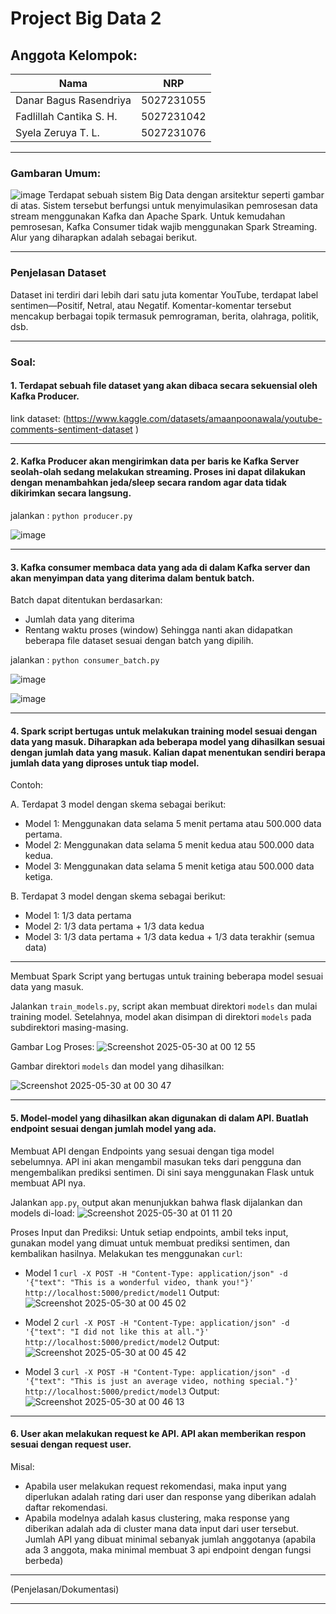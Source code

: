 # Project Big Data 2

## Anggota Kelompok:
|             Nama              |     NRP    |
|-------------------------------|------------|
| Danar Bagus Rasendriya        | 5027231055 |
| Fadlillah Cantika S. H.          | 5027231042 |
| Syela Zeruya T. L.      | 5027231076 |
***
### Gambaran Umum:
![image](https://github.com/user-attachments/assets/c91da21a-2764-4d03-a3bc-6fb705749b0c)
Terdapat sebuah sistem Big Data dengan arsitektur seperti gambar di atas. Sistem tersebut berfungsi untuk menyimulasikan pemrosesan data stream menggunakan Kafka dan Apache Spark. Untuk kemudahan pemrosesan, Kafka Consumer tidak wajib menggunakan Spark Streaming. Alur yang diharapkan adalah sebagai berikut.
***
### Penjelasan Dataset
Dataset ini terdiri dari lebih dari satu juta komentar YouTube, terdapat label sentimen—Positif, Netral, atau Negatif. Komentar-komentar tersebut mencakup berbagai topik termasuk pemrograman, berita, olahraga, politik, dsb.
***
### Soal:
#### 1. Terdapat sebuah file dataset yang akan dibaca secara sekuensial oleh Kafka Producer.
link dataset: (https://www.kaggle.com/datasets/amaanpoonawala/youtube-comments-sentiment-dataset
)
***
#### 2. Kafka Producer akan mengirimkan data per baris ke Kafka Server seolah-olah sedang melakukan streaming. Proses ini dapat dilakukan dengan menambahkan jeda/sleep secara random agar data tidak dikirimkan secara langsung.

jalankan : ```python producer.py```

![image](https://github.com/user-attachments/assets/12cc4629-133e-4a00-b1f0-0c7b5ed4afa8)

***
#### 3. Kafka consumer membaca data yang ada di dalam Kafka server dan akan menyimpan data yang diterima dalam bentuk batch.
Batch dapat ditentukan berdasarkan:

- Jumlah data yang diterima
- Rentang waktu proses (window) Sehingga nanti akan didapatkan beberapa file dataset sesuai dengan batch yang dipilih.

jalankan : ```python consumer_batch.py```

![image](https://github.com/user-attachments/assets/7b3dc987-737a-48b2-adcb-88a79f2517c4)

![image](https://github.com/user-attachments/assets/a110b8bd-4ada-49ca-bd8f-7a831690c152)

***
#### 4. Spark script bertugas untuk melakukan training model sesuai dengan data yang masuk. Diharapkan ada beberapa model yang dihasilkan sesuai dengan jumlah data yang masuk. Kalian dapat menentukan sendiri berapa jumlah data yang diproses untuk tiap model.
Contoh:

A. Terdapat 3 model dengan skema sebagai berikut:
- Model 1: Menggunakan data selama 5 menit pertama atau 500.000 data pertama.
- Model 2: Menggunakan data selama 5 menit kedua atau 500.000 data kedua.
- Model 3: Menggunakan data selama 5 menit ketiga atau 500.000 data ketiga.

B. Terdapat 3 model dengan skema sebagai berikut:
- Model 1: 1/3 data pertama
- Model 2: 1/3 data pertama + 1/3 data kedua
- Model 3: 1/3 data pertama + 1/3 data kedua + 1/3 data terakhir (semua data)
***
Membuat Spark Script yang bertugas untuk training beberapa model sesuai data yang masuk.

Jalankan `train_models.py`, script akan membuat direktori `models` dan mulai training model. Setelahnya, model akan disimpan di direktori `models` pada subdirektori masing-masing.

Gambar Log Proses:
![Screenshot 2025-05-30 at 00 12 55](https://github.com/user-attachments/assets/bc99aa00-2667-4e88-b0db-01a1579c004f)


Gambar direktori `models` dan model yang dihasilkan:

![Screenshot 2025-05-30 at 00 30 47](https://github.com/user-attachments/assets/681bb7b2-f83f-4533-95c7-ff62afa86cda)
***
#### 5. Model-model yang dihasilkan akan digunakan di dalam API. Buatlah endpoint sesuai dengan jumlah model yang ada.
Membuat API dengan Endpoints yang sesuai dengan tiga model sebelumnya. API ini akan mengambil masukan teks dari pengguna dan mengembalikan prediksi sentimen.
Di sini saya menggunakan Flask untuk membuat API nya.

Jalankan `app.py`, output akan menunjukkan bahwa flask dijalankan dan models di-load:
![Screenshot 2025-05-30 at 01 11 20](https://github.com/user-attachments/assets/33e34646-874b-4f47-ace5-b260e53c30ab)

Proses Input dan Prediksi: Untuk setiap endpoints, ambil teks input, gunakan model yang dimuat untuk membuat prediksi sentimen, dan kembalikan hasilnya.
Melakukan tes menggunakan `curl`:
- Model 1
`curl -X POST -H "Content-Type: application/json" -d '{"text": "This is a wonderful video, thank you!"}' http://localhost:5000/predict/model1`
Output:
![Screenshot 2025-05-30 at 00 45 02](https://github.com/user-attachments/assets/c2e1e79c-1217-4c7b-860d-c78c0556f5b9)

- Model 2
`curl -X POST -H "Content-Type: application/json" -d '{"text": "I did not like this at all."}' http://localhost:5000/predict/model2`
Output:
![Screenshot 2025-05-30 at 00 45 42](https://github.com/user-attachments/assets/67cdb01e-0121-4216-a151-c1eff526399a)

- Model 3
`curl -X POST -H "Content-Type: application/json" -d '{"text": "This is just an average video, nothing special."}' http://localhost:5000/predict/model3`
Output:
![Screenshot 2025-05-30 at 00 46 13](https://github.com/user-attachments/assets/0262a2f2-98ea-4191-9e3a-574084978844)
***
#### 6. User akan melakukan request ke API. API akan memberikan respon sesuai dengan request user.
Misal:
- Apabila user melakukan request rekomendasi, maka input yang diperlukan adalah rating dari user dan response yang diberikan adalah daftar rekomendasi.
- Apabila modelnya adalah kasus clustering, maka response yang diberikan adalah ada di cluster mana data input dari user tersebut.
Jumlah API yang dibuat minimal sebanyak jumlah anggotanya (apabila ada 3 anggota, maka minimal membuat 3 api endpoint dengan fungsi berbeda)
***
(Penjelasan/Dokumentasi)
***
